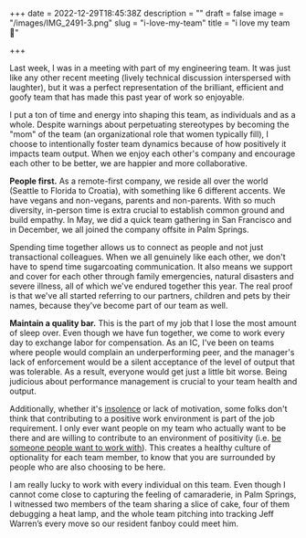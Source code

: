 +++
date = 2022-12-29T18:45:38Z
description = ""
draft = false
image = "/images/IMG_2491-3.png"
slug = "i-love-my-team"
title = "i love my team 🥹"

+++


Last week, I was in a meeting with part of my engineering team. It was just like any other recent meeting (lively technical discussion interspersed with laughter), but it was a perfect representation of the brilliant, efficient and goofy team that has made this past year of work so enjoyable.

I put a ton of time and energy into shaping this team, as individuals and as a whole. Despite warnings about perpetuating stereotypes by becoming the "mom" of the team (an organizational role that women typically fill), I choose to intentionally foster team dynamics because of how positively it impacts team output. When we enjoy each other's company and encourage each other to be better, we are happier and more collaborative.

**People first.** As a remote-first company, we reside all over the world (Seattle to Florida to Croatia), with something like 6 different accents. We have vegans and non-vegans, parents and non-parents. With so much diversity, in-person time is extra crucial to establish common ground and build empathy. In May, we did a quick team gathering in San Francisco and in December, we all joined the company offsite in Palm Springs.

Spending time together allows us to connect as people and not just transactional colleagues. When we all genuinely like each other, we don't have to spend time sugarcoating communication. It also means we support and cover for each other through family emergencies, natural disasters and severe illness, all of which we've endured together this year. The real proof is that we've all started referring to our partners, children and pets by their names, because they’ve become part of our team as well.

**Maintain a quality bar.** This is the part of my job that I lose the most amount of sleep over. Even though we have fun together, we come to work every day to exchange labor for compensation. As an IC, I've been on teams where people would complain an underperforming peer, and the manager's lack of enforcement would be a silent acceptance of the level of output that was tolerable. As a result, everyone would get just a little bit worse. Being judicious about performance management is crucial to your team health and output.

Additionally, whether it's [insolence](/posts/quit-alpha-dogging/) or lack of motivation, some folks don't think that contributing to a positive work environment is part of the job requirement. I only ever want people on my team who actually want to be there and are willing to contribute to an environment of positivity (i.e. [be someone people want to work with](/posts/the-burden-of-positivity/)). This creates a healthy culture of optionality for each team member, to know that you are surrounded by people who are also choosing to be here.

I am really lucky to work with every individual on this team. Even though I cannot come close to capturing the feeling of camaraderie, in Palm Springs, I witnessed two members of the team sharing a slice of cake, four of them debugging a heat lamp, and the whole team pitching into tracking Jeff Warren’s every move so our resident fanboy could meet him.



